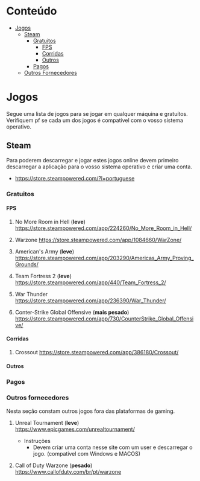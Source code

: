  # Conteúdo  
 
 * [Jogos](#jogos)
    * [Steam](#steam)
        * [Gratuitos](#gratuitos)
            * [FPS](#fps)
            * [Corridas](#corridas)
            * [Outros](#outros)
        * [Pagos](#pagos)
    * [Outros Fornecedores](#outros-fornecedores)
               
# Jogos

Segue uma lista de jogos para se jogar em qualquer máquina e gratuítos. Verifiquem pf se cada um dos jogos é compativel com o vosso 
sistema operativo.  

## Steam

Para poderem descarregar e jogar estes jogos online devem primeiro descarregar a aplicação para o vosso sistema operativo e 
criar uma conta.

* https://store.steampowered.com/?l=portuguese

### Gratuitos

#### FPS
1. No More Room in Hell (**leve**) 
    https://store.steampowered.com/app/224260/No_More_Room_in_Hell/

2. Warzone 
    https://store.steampowered.com/app/1084660/WarZone/

3. American's Army (**leve**)
    https://store.steampowered.com/app/203290/Americas_Army_Proving_Grounds/

4. Team Fortress 2 (**leve**) 
    https://store.steampowered.com/app/440/Team_Fortress_2/

5. War Thunder 
    https://store.steampowered.com/app/236390/War_Thunder/

6. Conter-Strike Global Offensive (**mais pesado**)    
    https://store.steampowered.com/app/730/CounterStrike_Global_Offensive/

#### Corridas 

1. Crossout
    https://store.steampowered.com/app/386180/Crossout/

#### Outros

### Pagos

### Outros fornecedores

Nesta seção constam outros jogos fora das plataformas de gaming.
    
1. Unreal Tournament (**leve**)
    https://www.epicgames.com/unrealtournament/
    * Instruções
        * Devem criar uma conta nesse site com um user e descarregar o jogo. (compativel com Windows e MACOS)

2. Call of Duty Warzone (**pesado**)
    https://www.callofduty.com/br/pt/warzone

    

